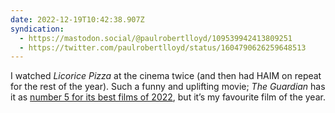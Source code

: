 ```yaml
---
date: 2022-12-19T10:42:38.907Z
syndication:
  - https://mastodon.social/@paulrobertlloyd/109539942413809251
  - https://twitter.com/paulrobertlloyd/status/1604790626259648513
---
```

I watched _Licorice Pizza_ at the cinema twice (and then had HAIM on repeat for the rest of the year). Such a funny and uplifting movie; _The Guardian_ has it as [number 5 for its best films of 2022](https://www.theguardian.com/film/2022/dec/19/best-films-of-2022-in-the-uk-no-5-licorice-pizza), but it’s my favourite film of the year.
